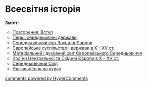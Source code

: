 <div id="hypercomments_widget" class="js-hypercomments-widget invisible"></div>

# Всесвітня історія

<b>Зміст:</b><br>
<ul type="circle">
<li><a href="https://histmon59.ed-era.com/5/povtorennya_vstup.html">Повторення. Вступ</a></li>
<li><a href="https://histmon59.ed-era.com/5/pershi_serednovichni_derzhavy.html">Перші середньовічні держави</a></li>
<li><a href="https://histmon59.ed-era.com/5/serednyovichhya_zkh_evropa.html">Середньовічний світ Західної Європи</a></li>
<li><a href="https://histmon59.ed-era.com/5/evropeyske_suspilstvo.html">Європейське суспільство і держави в Х – ХV ст.</a></li>
<li><a href="https://histmon59.ed-era.com/5/mat_ta_dukh_svyt_evrop_serednyovychhya.html">Матеріальний і духовний світ Європейського Середньовіччя</a></li>
<li><a href="https://histmon59.ed-era.com/5/krainy_centraknoyi_ta_skhidnoyi_evropy.html">Країни Центральної та Східної Європи в Х – ХV ст.</a></li>
<li><a href="https://histmon59.ed-era.com/5/serednyovichniy_skhid.html">Середньовічний Схід</a></li>
<li><a href="https://histmon59.ed-era.com/5/uzagalnennya.html">Узагальнення  до курсу</a></li>
</ul>

<div class="js-hypercomments-container">
<a href="http://hypercomments.com" class="hc-link" title="comments widget">comments powered by HyperComments</a>
</div>